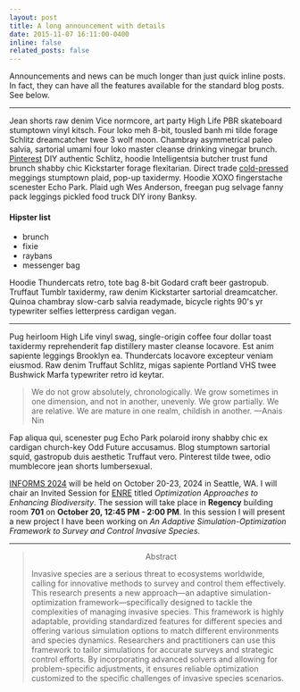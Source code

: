 ```yaml
---
layout: post
title: A long announcement with details
date: 2015-11-07 16:11:00-0400
inline: false
related_posts: false
---
```


Announcements and news can be much longer than just quick inline posts. In fact, they can have all the features available for the standard blog posts. See below.

---

Jean shorts raw denim Vice normcore, art party High Life PBR skateboard stumptown vinyl kitsch. Four loko meh 8-bit, tousled banh mi tilde forage Schlitz dreamcatcher twee 3 wolf moon. Chambray asymmetrical paleo salvia, sartorial umami four loko master cleanse drinking vinegar brunch. <a href="https://www.pinterest.com">Pinterest</a> DIY authentic Schlitz, hoodie Intelligentsia butcher trust fund brunch shabby chic Kickstarter forage flexitarian. Direct trade <a href="https://en.wikipedia.org/wiki/Cold-pressed_juice">cold-pressed</a> meggings stumptown plaid, pop-up taxidermy. Hoodie XOXO fingerstache scenester Echo Park. Plaid ugh Wes Anderson, freegan pug selvage fanny pack leggings pickled food truck DIY irony Banksy.

#### Hipster list

<ul>
    <li>brunch</li>
    <li>fixie</li>
    <li>raybans</li>
    <li>messenger bag</li>
</ul>

Hoodie Thundercats retro, tote bag 8-bit Godard craft beer gastropub. Truffaut Tumblr taxidermy, raw denim Kickstarter sartorial dreamcatcher. Quinoa chambray slow-carb salvia readymade, bicycle rights 90's yr typewriter selfies letterpress cardigan vegan.

---

Pug heirloom High Life vinyl swag, single-origin coffee four dollar toast taxidermy reprehenderit fap distillery master cleanse locavore. Est anim sapiente leggings Brooklyn ea. Thundercats locavore excepteur veniam eiusmod. Raw denim Truffaut Schlitz, migas sapiente Portland VHS twee Bushwick Marfa typewriter retro id keytar.

> We do not grow absolutely, chronologically. We grow sometimes in one dimension, and not in another, unevenly. We grow partially. We are relative. We are mature in one realm, childish in another.
> —Anais Nin

Fap aliqua qui, scenester pug Echo Park polaroid irony shabby chic ex cardigan church-key Odd Future accusamus. Blog stumptown sartorial squid, gastropub duis aesthetic Truffaut vero. Pinterest tilde twee, odio mumblecore jean shorts lumbersexual.


[INFORMS 2024](https://meetings.informs.org/wordpress/seattle2024/) will be held on October 20-23, 2024 in Seattle, WA. I will chair an Invited Session for [ENRE](https://connect.informs.org/energy-natural-resources-and-the-environment/home) titled _Optimization Approaches to Enhancing Biodiversity_. The session will take place in **Regency** building room **701** on **October 20, 12:45 PM - 2:00 PM**. 
In this session I will present a new project I have been working on _An Adaptive Simulation-Optimization Framework to Survey and Control Invasive Species_. 

---

> <p style="text-align: center;"> Abstract</p>
>Invasive species are a serious threat to ecosystems worldwide, calling for innovative methods to survey and control them effectively. This research presents a new approach—an adaptive simulation-optimization framework—specifically designed to tackle the complexities of managing invasive species. This framework is highly adaptable, providing standardized features for different species and offering various simulation options to match different environments and species dynamics. Researchers and practitioners can use this framework to tailor simulations for accurate surveys and strategic control efforts. By incorporating advanced solvers and allowing for problem-specific adjustments, it ensures reliable optimization customized to the specific challenges of invasive species scenarios.